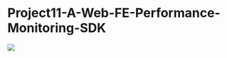 # Project11-A-Web-FE-Performance-Monitoring-SDK

![](https://img.shields.io/github/languages/count/boostcamp-2020/Project11-A-Web-FE-Performance-Monitoring-SDK)
